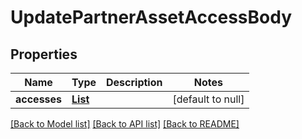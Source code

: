 # UpdatePartnerAssetAccessBody
## Properties

| Name | Type | Description | Notes |
|------------ | ------------- | ------------- | -------------|
| **accesses** | [**List**](UpdatePartnerAssetAccessBody_accesses_inner.md) |  | [default to null] |

[[Back to Model list]](../README.md#documentation-for-models) [[Back to API list]](../README.md#documentation-for-api-endpoints) [[Back to README]](../README.md)

